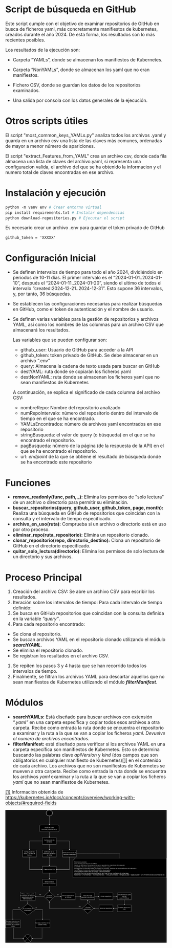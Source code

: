 # Script de búsqueda en GitHub

Este script cumple con el objetivo de examinar repositorios de GitHub en busca de ficheros yaml, más concretamente manifiestos de kubernetes, creados durante el año 2024. De esta forma, los resultados son lo más recientes posibles. 

Los resultados de la ejecución son: 

- Carpeta “YAMLs”, donde se almacenan los manifiestos de Kubernetes. 

- Carpeta “NonYAMLs”, donde se almacenan los yaml que no eran manifiestos. 

- Fichero CSV, donde se guardan los datos de los repositorios examinados.

- Una salida por consola con los datos generales de la ejecución. 

# Otros scripts útiles

El script "most_common_keys_YAMLs.py" analiza todos los archivos .yaml y guarda en un archivo csv una lista de las claves más comunes, ordenadas de mayor a menor número de apariciones.

El script "extract_Features_from_YAML" crea un archivo csv, donde cada fila almacena una lista de claves del archivo.yaml, si representa una configuracion valida, el archivo del que se ha obtenido la informacion y el numero total de claves encontradas en ese archivo.

# Instalación y ejecución

```python
python -m venv env # Crear entorno virtual
pip install requirements.txt # Instalar dependencias
python download-repositories.py # Ejecutar el script
```

Es necesario crear un archivo .env para guardar el token privado de GitHub

```
github_token = 'XXXXX'
```

# Configuración Inicial

- Se definen intervalos de tiempo para todo el año 2024, dividiéndolo en periodos de 10-11 días. El primer intervalo es el “2024-01-01..2024-01-10”, después el “2024-01-11..2024-01-20”, siendo el ultimo de todos el intervalo “created:2024-12-21..2024-12-31”. Esto supone 36 intervalos, y, por tanto, 36 búsquedas.
- Se establecen las configuraciones necesarias para realizar búsquedas en GitHub, como el token de autenticación y el nombre de usuario.
- Se definen varias variables para la gestión de repositorios y archivos YAML, así como los nombres de las columnas para un archivo CSV que almacenará los resultados.
    
    Las variables que se pueden configurar son:
    
    - github_user: Usuario de GitHub para acceder a la API
    - github_token: token privado de GitHub. Se debe almacenar en un archivo “.env”
    - query: Almacena la cadena de texto usada para buscar en GitHub
    - destYAML: ruta donde se copiarán los ficheros yaml
    - destNonYAML: ruta donde se almacenan los ficheros yaml que no sean manifiestos de Kubernetes
    
    A continuación, se explica el significado de cada columna del archivo CSV:
    
    - nombreRepo: Nombre del repositorio analizado
    - numRepoIntervalo: número del repositorio dentro del intervalo de tiempo en el que se ha encontrado.
    - YAMLsEncontrados: número de archivos yaml encontrados en ese repositorio
    - stringBusqueda: el valor de query (o búsqueda) en el que se ha encontrado el repositorio.
    - pagBusqueda: número de la página (de la respuesta de la API) en el que se ha encontrado el repositorio.
    - url: *endpoint* de la que se obtiene el resultado de búsqueda donde se ha encontrado este repositorio

# Funciones

- **remove_readonly(func, path, _):** Elimina los permisos de "solo lectura" de un archivo o directorio para permitir su eliminación.
- **buscar_repositorios(query, github_user, github_token, page, month):** Realiza una búsqueda en GitHub de repositorios que coincidan con la consulta y el intervalo de tiempo especificado.
- **archivo_en_uso(ruta):** Comprueba si un archivo o directorio está en uso por otro proceso.
- **eliminar_repo(ruta_repositorio):** Elimina un repositorio clonado.
- **clonar_repositorio(repo, directorio_destino):** Clona un repositorio de GitHub en el directorio especificado.
- **quitar_solo_lectura(directorio):** Elimina los permisos de solo lectura de un directorio y sus archivos.

# Proceso Principal

1. Creación del archivo CSV: Se abre un archivo CSV para escribir los resultados.
2. Iteración sobre los intervalos de tiempo: Para cada intervalo de tiempo definido:
3. Se busca en GitHub repositorios que coincidan con la consulta definida en la variable *“query”*.
4. Para cada repositorio encontrado:
- Se clona el repositorio.
- Se buscan archivos YAML en el repositorio clonado utilizando el módulo ***searchYAML***.
- Se elimina el repositorio clonado.
- Se registran los resultados en el archivo CSV.
1. Se repiten los pasos 3 y 4 hasta que se han recorrido todos los intervalos de tiempo.
2. Finalmente, se filtran los archivos YAML para descartar aquellos que no sean manifiestos de Kubernetes utilizando el módulo ***filterManifest***.

# Módulos

- **searchYAMLs:** Está diseñado para buscar archivos con extensión “.*yaml”* en una carpeta específica y copiar todos esos archivos a otra carpeta. Recibe como entrada la ruta donde se encuentra el repositorio a examinar y la ruta a la que se van a copiar los ficheros *yaml. Devuelve el numero de archivos encontrados.*
- **filterManifest:** está diseñado para verificar si los archivos YAML en una carpeta específica son manifiestos de Kubernetes. Esto se determina buscando las palabras clave *apiVersion* y *kind* (dos campos que son obligatorios en cualquier manifiesto de Kubernetes)[[1]](https://www.notion.so/Script-de-b-squeda-en-GitHub-0cde2be90d2a4b65897baab916f886ba?pvs=21) en el contenido de cada archivo. Los archivos que no son manifiestos de Kubernetes se mueven a otra carpeta. Recibe como entrada la ruta donde se encuentra los archivos *yaml* examinar y la ruta a la que se van a copiar los ficheros *yaml* que no sean manifiestos de Kubernetes. 

[[1]](https://www.notion.so/Script-de-b-squeda-en-GitHub-0cde2be90d2a4b65897baab916f886ba?pvs=21) Información obtenida de https://kubernetes.io/docs/concepts/overview/working-with-objects/#required-fields

![Diagrama.png](Diagrama.png)
